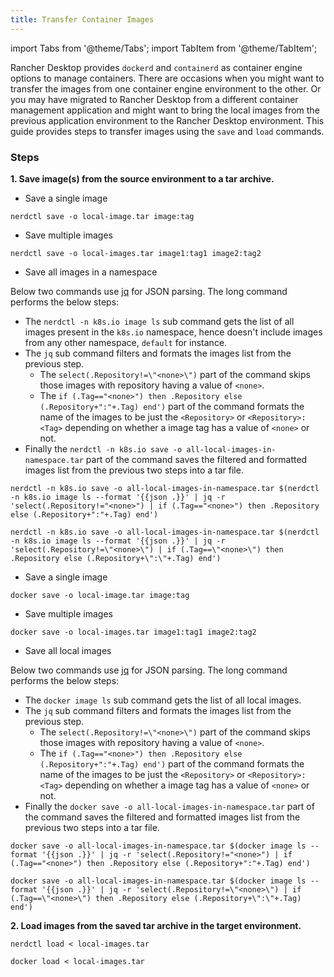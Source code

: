 ```yaml
---
title: Transfer Container Images
---
```


import Tabs from '@theme/Tabs';
import TabItem from '@theme/TabItem';

Rancher Desktop provides `dockerd` and `containerd` as container engine options to manage containers. There are occasions when you might want to transfer the images from one container engine environment to the other. Or you may have migrated to Rancher Desktop from a different container management application and might want to bring the local images from the previous application environment to the Rancher Desktop environment.  This guide provides steps to transfer images using the `save` and `load` commands.

### Steps

**1. Save image(s) from the source environment to a tar archive.**

<Tabs groupId="container-runtime">
  <TabItem value="nerdctl" default>

- Save a single image
```
nerdctl save -o local-image.tar image:tag
```

- Save multiple images
```
nerdctl save -o local-images.tar image1:tag1 image2:tag2
```

- Save all images in a namespace

Below two commands use [jq](https://stedolan.github.io/jq/) for JSON parsing. The long command performs the below steps:

- The `nerdctl -n k8s.io image ls` sub command gets the list of all images present in the `k8s.io` namespace, hence doesn't include images from any other namespace, `default` for instance.
- The `jq` sub command filters and formats the images list from the previous step.
  - The `select(.Repository!=\"<none>\")` part of the command skips those images with repository having a value of `<none>`.
  - The `if (.Tag=="<none>") then .Repository else (.Repository+":"+.Tag) end')` part of the command formats the name of the images to be just the `<Repository>` or `<Repository>:<Tag>` depending on whether a image tag has a value of `<none>` or not.
- Finally the `nerdctl -n k8s.io save -o all-local-images-in-namespace.tar` part of the command saves the filtered and formatted images list from the previous two steps into a tar file. 

<Tabs groupId="shell">
  <TabItem value="Bash" default>

```
nerdctl -n k8s.io save -o all-local-images-in-namespace.tar $(nerdctl -n k8s.io image ls --format '{{json .}}' | jq -r 'select(.Repository!="<none>") | if (.Tag=="<none>") then .Repository else (.Repository+":"+.Tag) end')
```

  </TabItem>
  <TabItem value="PowerShell">

```
nerdctl -n k8s.io save -o all-local-images-in-namespace.tar $(nerdctl -n k8s.io image ls --format '{{json .}}' | jq -r 'select(.Repository!=\"<none>\") | if (.Tag==\"<none>\") then .Repository else (.Repository+\":\"+.Tag) end')
```

  </TabItem>
</Tabs>

  </TabItem>
  <TabItem value="docker">

- Save a single image
```
docker save -o local-image.tar image:tag
```

- Save multiple images
```
docker save -o local-images.tar image1:tag1 image2:tag2
```

- Save all local images

Below two commands use [jq](https://stedolan.github.io/jq/) for JSON parsing. The long command performs the below steps:

- The `docker image ls` sub command gets the list of all local images.
- The `jq` sub command filters and formats the images list from the previous step.
  - The `select(.Repository!=\"<none>\")` part of the command skips those images with repository having a value of `<none>`.
  - The `if (.Tag=="<none>") then .Repository else (.Repository+":"+.Tag) end')` part of the command formats the name of the images to be just the `<Repository>` or `<Repository>:<Tag>` depending on whether a image tag has a value of `<none>` or not.
- Finally the `docker save -o all-local-images-in-namespace.tar` part of the command saves the filtered and formatted images list from the previous two steps into a tar file. 

<Tabs groupId="shell">
  <TabItem value="Bash" default>

```
docker save -o all-local-images-in-namespace.tar $(docker image ls --format '{{json .}}' | jq -r 'select(.Repository!="<none>") | if (.Tag=="<none>") then .Repository else (.Repository+":"+.Tag) end')
```

  </TabItem>
  <TabItem value="PowerShell">

```
docker save -o all-local-images-in-namespace.tar $(docker image ls --format '{{json .}}' | jq -r 'select(.Repository!=\"<none>\") | if (.Tag==\"<none>\") then .Repository else (.Repository+\":\"+.Tag) end')
```

  </TabItem>
</Tabs>

  </TabItem>
</Tabs>

**2. Load images from the saved tar archive in the target environment.**

<Tabs groupId="container-runtime">
  <TabItem value="nerdctl" default>

```
nerdctl load < local-images.tar
```

  </TabItem>
  <TabItem value="docker">

```
docker load < local-images.tar
```

  </TabItem>
</Tabs>
